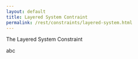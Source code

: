 ```yaml
---
layout: default
title: Layered System Contraint
permalink: /rest/constraints/layered-system.html
---
```


The Layered System Constraint

abc